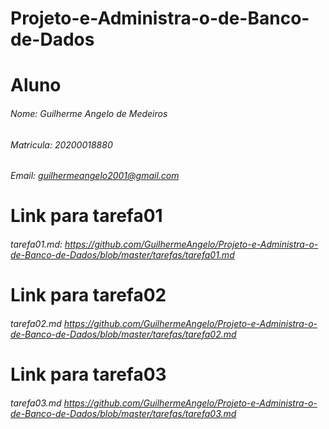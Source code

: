 # Projeto-e-Administra-o-de-Banco-de-Dados

# Aluno
###### Nome: Guilherme Angelo de Medeiros
###### Matricula: 20200018880
###### Email: guilhermeangelo2001@gmail.com

# Link para tarefa01

###### tarefa01.md: <https://github.com/GuilhermeAngelo/Projeto-e-Administra-o-de-Banco-de-Dados/blob/master/tarefas/tarefa01.md>

# Link para tarefa02

###### tarefa02.md <https://github.com/GuilhermeAngelo/Projeto-e-Administra-o-de-Banco-de-Dados/blob/master/tarefas/tarefa02.md>

# Link para tarefa03

###### tarefa03.md <https://github.com/GuilhermeAngelo/Projeto-e-Administra-o-de-Banco-de-Dados/blob/master/tarefas/tarefa03.md>